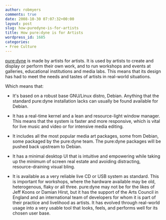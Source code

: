 ```yaml
---
author: robmyers
comments: true
date: 2008-10-30 07:07:32+00:00
layout: post
slug: how-puredyne-is-for-artists
title: How pure:dyne is for Artists
wordpress_id: 1685
categories:
- Free Culture
---
```


[pure:dyne](http://code.goto10.org/projects/puredyne/) is made by artists for artists. It is used by artists to create and display or perform their own work, and to run workshops and events at galleries, educational institutions and media labs. This means that its design has had to meet the needs and tastes of artists in real-world situations.   
  
Which means that:  
  


  * It's based on a robust base GNU/Linux distro, Debian. Anything that the standard pure:dyne installation lacks can usually be found available for Debian.  

  * It has a real-time kernel and a lean and resource-light window manager. This means that the system is faster and more responsive, which is vital for live music and video or for intensive media editing.  

  * It includes all the most popular media art packages, some from Debian, some packaged by the pure:dyne team. The pure:dyne packages will be pushed back upstream to Debian.
  * It has a minimal desktop UI that is intuitive and empowering while taking up the minimum of screen real estate and avoiding distracting, resource-draining visual bling.  

  * It is available as a very reliable live CD or USB system as standard. This is important for workshops, where the hardware available may be old, heterogenous, flaky or all three.
pure:dyne may not be for the likes of Jeff Koons or Damian Hirst, but it has the support of the Arts Council in England and an international team of developers for whom it is part of their practice and livelihood as artists. It has evolved through real-world usage into a very usable tool that looks, feels, and performs well for its chosen user base.   
  
  


